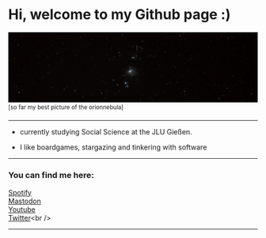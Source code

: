 
  
# Hi, welcome to my Github page :)

  ![Orion Nebula](Orionnebel_2.jpeg)
<sup> [so far my best picture of the orionnebula] </sup>

-------

- currently studying Social Science at the JLU Gießen.

- I like boardgames, stargazing and tinkering with software
-------
### You can find me here:
[Spotify](https://open.spotify.com/user/kvqz88xd4goy62kojjy507veu)<br />
[Mastodon](https://social.tchncs.de/@thhaase)<br />
[Youtube](https://www.youtube.com/@thhaase-soz)<br />
[Twitter](https://twitter.com/thhaase_)<br />

-------

